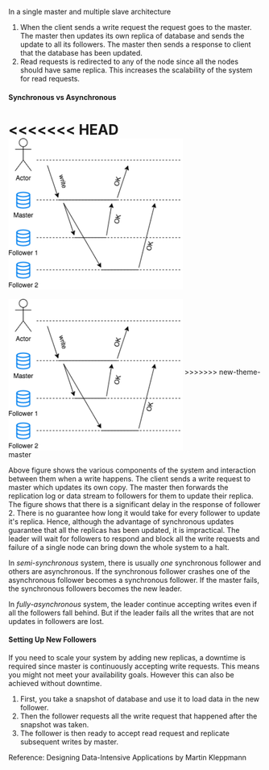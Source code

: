 In a single master and multiple slave architecture
1. When the client sends a write request the request goes to the master. The master then updates its own replica of database and sends the update to all its followers. The master then sends a response to client that the database has been updated.
2. Read requests is redirected to any of the node since all the nodes should have same replica. This increases the scalability of the system for read requests.

#### Synchronous vs Asynchronous
<<<<<<< HEAD
<img src="/static/img/replication-master-slave.png" align="middle" height="300" />
=======
<img src="img/replication-master-slave.png" align="middle" height="300" />
>>>>>>> new-theme-master

Above figure shows the various components of the system and interaction between them when a write happens. The client sends a write request to master which updates its own copy. The master then forwards the replication log or data stream to followers for them to update their replica. The figure shows that there is a significant delay in the response of follower 2. There is no guarantee how long it would take for every follower to update it's replica. Hence, although the advantage of synchronous updates guarantee that all the replicas has been updated, it is impractical. The leader will wait for followers to respond and block all the write requests and failure of a single node can bring down the whole system to a halt.

In *semi-synchronous* system, there is usually *one* synchronous follower and others are asynchronous. If the synchronous follower crashes one of the asynchronous follower becomes a synchronous follower. If the master fails, the synchronous followers becomes the new leader. 

In *fully-asynchronous* system, the leader continue accepting writes even if all the followers fall behind. But if the leader fails all the writes that are not updates in followers are lost. 

#### Setting Up New Followers
If you need to scale your system by adding new replicas, a downtime is required since master is continuously accepting write requests. This means you might not meet your availability goals. However this can also be achieved without downtime.
1. First, you take a snapshot of database and use it to load data in the new follower.
2. Then the follower requests all the write request that happened after the snapshot was taken. 
3. The follower is then ready to accept read request and replicate subsequent writes by master.

Reference: Designing Data-Intensive Applications by Martin Kleppmann
